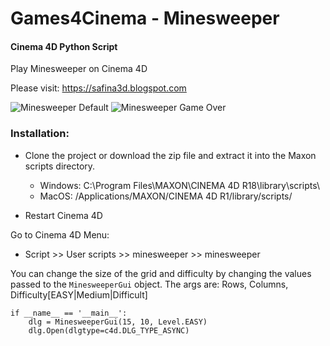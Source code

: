 # Games4Cinema - Minesweeper
#### Cinema 4D Python Script

Play Minesweeper on Cinema 4D

Please visit: https://safina3d.blogspot.com


![Minesweeper Default](https://2.bp.blogspot.com/-4XRDPBu7wX0/WhwIyitZi-I/AAAAAAAAB90/0SmgPvatbrE_It5lzJDC-UoN6c7gFJSlACKgBGAs/s1600/minesweeper.png)
![Minesweeper Game Over](https://3.bp.blogspot.com/-RXk8Jo73Fck/WhwIyrwhZqI/AAAAAAAAB90/RxUWiaBPiAgFFrFHbiSfm0rfJcPaJ0RegCKgBGAs/s1600/minesweeper2.png)


### Installation:

- Clone the project or download the zip file and extract it into the Maxon scripts directory.
  - Windows: C:\Program Files\MAXON\CINEMA 4D R18\library\scripts\
  - MacOS: /Applications/MAXON/CINEMA 4D R1<version>/library/scripts/

- Restart Cinema 4D

Go to Cinema 4D Menu:
  - Script >> User scripts >> minesweeper >> minesweeper

You can change the size of the grid and difficulty by changing the values passed to the `MinesweeperGui` object.
The args are: Rows, Columns, Difficulty[EASY|Medium|Difficult]
```
if __name__ == '__main__':
    dlg = MinesweeperGui(15, 10, Level.EASY)
    dlg.Open(dlgtype=c4d.DLG_TYPE_ASYNC)
```
